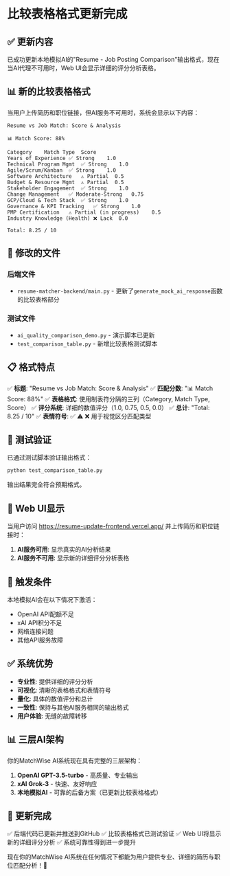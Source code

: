 # 比较表格格式更新完成

## ✅ **更新内容**

已成功更新本地模拟AI的"Resume - Job Posting Comparison"输出格式，现在当AI代理不可用时，Web UI会显示详细的评分分析表格。

## 📊 **新的比较表格格式**

当用户上传简历和职位链接，但AI服务不可用时，系统会显示以下内容：

```
Resume vs Job Match: Score & Analysis

📊 Match Score: 88%

Category	Match Type	Score
Years of Experience	✅ Strong	1.0
Technical Program Mgmt	✅ Strong	1.0
Agile/Scrum/Kanban	✅ Strong	1.0
Software Architecture	⚠️ Partial	0.5
Budget & Resource Mgmt	⚠️ Partial	0.5
Stakeholder Engagement	✅ Strong	1.0
Change Management	✅ Moderate-Strong	0.75
GCP/Cloud & Tech Stack	✅ Strong	1.0
Governance & KPI Tracking	✅ Strong	1.0
PMP Certification	⚠️ Partial (in progress)	0.5
Industry Knowledge (Health)	❌ Lack	0.0

Total: 8.25 / 10
```

## 🔧 **修改的文件**

### 后端文件
- `resume-matcher-backend/main.py` - 更新了`generate_mock_ai_response`函数的比较表格部分

### 测试文件
- `ai_quality_comparison_demo.py` - 演示脚本已更新
- `test_comparison_table.py` - 新增比较表格测试脚本

## 📋 **格式特点**

✅ **标题**: "Resume vs Job Match: Score & Analysis"
✅ **匹配分数**: "📊 Match Score: 88%"
✅ **表格格式**: 使用制表符分隔的三列（Category, Match Type, Score）
✅ **评分系统**: 详细的数值评分（1.0, 0.75, 0.5, 0.0）
✅ **总计**: "Total: 8.25 / 10"
✅ **表情符号**: ✅ ⚠️ ❌ 用于视觉区分匹配类型

## 🧪 **测试验证**

已通过测试脚本验证输出格式：
```bash
python test_comparison_table.py
```

输出结果完全符合预期格式。

## 🚀 **Web UI显示**

当用户访问 https://resume-update-frontend.vercel.app/ 并上传简历和职位链接时：

1. **AI服务可用**: 显示真实的AI分析结果
2. **AI服务不可用**: 显示新的详细评分分析表格

## 🎯 **触发条件**

本地模拟AI会在以下情况下激活：
- OpenAI API配额不足
- xAI API积分不足
- 网络连接问题
- 其他API服务故障

## ✅ **系统优势**

- **专业性**: 提供详细的评分分析
- **可视化**: 清晰的表格格式和表情符号
- **量化**: 具体的数值评分和总计
- **一致性**: 保持与其他AI服务相同的输出格式
- **用户体验**: 无缝的故障转移

## 📊 **三层AI架构**

你的MatchWise AI系统现在具有完整的三层架构：

1. **OpenAI GPT-3.5-turbo** - 高质量、专业输出
2. **xAI Grok-3** - 快速、友好响应
3. **本地模拟AI** - 可靠的后备方案（已更新比较表格格式）

## 🎉 **更新完成**

✅ 后端代码已更新并推送到GitHub
✅ 比较表格格式已测试验证
✅ Web UI将显示新的详细评分分析
✅ 系统可靠性得到进一步提升

现在你的MatchWise AI系统在任何情况下都能为用户提供专业、详细的简历与职位匹配分析！🚀 